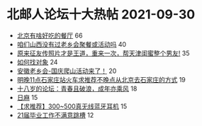 # 北邮人论坛十大热帖 2021-09-30

- [北京有啥好吃的餐厅](https://bbs.byr.cn/article/Food/515870) 66
- [咱们山西没有过老乡会聚餐或活动吗](https://bbs.byr.cn/article/Shanxi/211212) 40
- [原来征友传照片才是王道，重来一次，帮天津闺蜜整个男友!](https://bbs.byr.cn/article/Friends/2006542) 35
- [如何找对象](https://bbs.byr.cn/article/Feeling/3178122) 24
- [安徽老乡会-国庆爬山活动来了！](https://bbs.byr.cn/article/Anhui/323673) 20
- [明晚11点石家庄站火车求推荐不晚点从北京去石家庄的方式](https://bbs.byr.cn/article/Hebei/250123) 19
- [十八岁的论坛：青春且破浪，成年亦乘风](https://bbs.byr.cn/article/Talking/6302455) 18
- [日麻](https://bbs.byr.cn/article/BoardGame/56438) 15
- [【求推荐】300~500真无线蓝牙耳机](https://bbs.byr.cn/article/DigiLife/316688) 15
- [21届毕业工作不满意跳槽](https://bbs.byr.cn/article/WorkLife/1174018) 12


